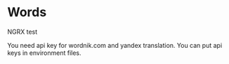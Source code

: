 # Words
NGRX test

You need api key for wordnik.com and yandex translation.
You can put api keys in environment files.
